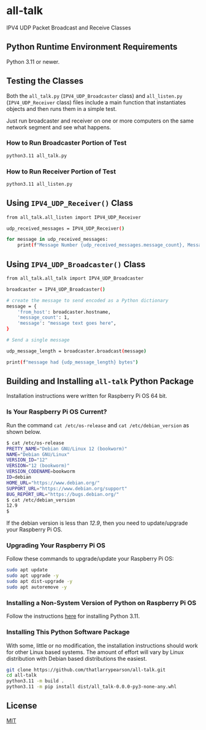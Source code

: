 # all-talk

IPV4 UDP Packet Broadcast and Receive Classes

## Python Runtime Environment Requirements

Python 3.11 or newer.

## Testing the Classes

Both the ```all_talk.py``` (```IPV4_UDP_Broadcaster``` class) and ```all_listen.py``` (```IPV4_UDP_Receiver``` class) files include a main function that instantiates objects and then runs them in a simple test.

Just run broadcaster and receiver on one or more computers on the same network segment and see what happens.

### How to Run Broadcaster Portion of Test

 ```bash
 python3.11 all_talk.py
 ```

### How to Run Receiver Portion of Test

```bash
python3.11 all_listen.py
```

## Using ```IPV4_UDP_Receiver()``` Class

```bash
from all_talk.all_listen import IPV4_UDP_Receiver

udp_received_messages = IPV4_UDP_Receiver()

for message in udp_received_messages:
    print(f"Message Number {udp_received_messages.message_count}, Message: {message}")
```

## Using ```IPV4_UDP_Broadcaster()``` Class

```bash
from all_talk.all_talk import IPV4_UDP_Broadcaster

broadcaster = IPV4_UDP_Broadcaster()

# create the message to send encoded as a Python dictionary
message = {
    'from_host': broadcaster.hostname,
    'message_count': 1,
    'message': "message text goes here",
}

# Send a single message

udp_message_length = broadcaster.broadcast(message)

print(f"message had {udp_message_length} bytes")
```

## Building and Installing ```all-talk``` Python Package

Installation instructions were written for Raspberry Pi OS 64 bit.

### Is Your Raspberry Pi OS Current?

Run the command ```cat /etc/os-release``` and ```cat /etc/debian_version``` as shown below.

```bash
$ cat /etc/os-release 
PRETTY_NAME="Debian GNU/Linux 12 (bookworm)"
NAME="Debian GNU/Linux"
VERSION_ID="12"
VERSION="12 (bookworm)"
VERSION_CODENAME=bookworm
ID=debian
HOME_URL="https://www.debian.org/"
SUPPORT_URL="https://www.debian.org/support"
BUG_REPORT_URL="https://bugs.debian.org/"
$ cat /etc/debian_version
12.9
$ 
```

If the debian version is less than *12.9*, then you need to update/upgrade your Raspberry Pi OS.

### Upgrading Your Raspberry Pi OS

Follow these commands to upgrade/update your Raspberry Pi OS:

```bash
sudo apt update
sudo apt upgrade -y
sudo apt dist-upgrade -y
sudo apt autoremove -y
```

### Installing a Non-System Version of Python on Raspberry Pi OS

Follow the instructions [here](https://github.com/thatlarrypearson/telemetry-obd/blob/master/docs/Python311-Install.md) for installing Python 3.11.

### Installing This Python Software Package

With some, little or no modification, the installation instructions should work for other Linux based systems.  The amount of effort will vary by Linux distribution with Debian based distributions the easiest.

```bash
git clone https://github.com/thatlarrypearson/all-talk.git
cd all-talk
python3.11 -m build .
python3.11 -m pip install dist/all_talk-0.0.0-py3-none-any.whl
```

## License

[MIT](./LICENSE.md)
